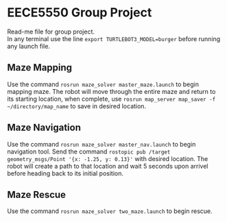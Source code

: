 # EECE5550 Group Project
Read-me file for group project.
<br/>
In any terminal use the line `export TURTLEBOT3_MODEL=burger` before running any launch file.
## Maze Mapping
Use the command `rosrun maze_solver master_maze.launch` to begin mapping maze.
The robot will move through the entire maze and return to its starting location, when complete, use `rosrun map_server map_saver -f ~/directory/map_name` to save in desired location.
  
## Maze Navigation
Use the command `rosrun maze_solver master_nav.launch` to begin navigation tool.
Send the command `rostopic pub /target geometry_msgs/Point '{x: -1.25, y: 0.13}'` with desired location. The robot will create a path to that location and wait 5 seconds upon arrivel before heading back to its initial position.

## Maze Rescue
Use the command `rosrun maze_solver two_maze.launch` to begin rescue.
  
